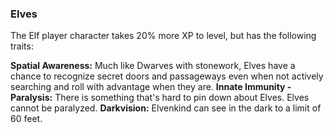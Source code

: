 ### Elves

The Elf player character takes 20% more XP to level, but has the following traits:

**Spatial Awareness:** Much like Dwarves with stonework, Elves have a chance to recognize secret doors and passageways even when not actively searching and roll with advantage when they are.
**Innate Immunity - Paralysis:** There is something that's hard to pin down about Elves. Elves cannot be paralyzed.
**Darkvision:** Elvenkind can see in the dark to a limit of 60 feet.